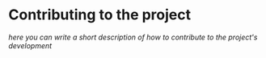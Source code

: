 # Contributing to the project

_here you can write a short description of how to contribute to the project's development_